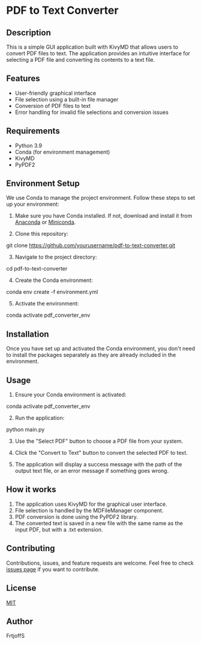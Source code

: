 # PDF to Text Converter

## Description

This is a simple GUI application built with KivyMD that allows users to convert PDF files to text. The application provides an intuitive interface for selecting a PDF file and converting its contents to a text file.

## Features

- User-friendly graphical interface
- File selection using a built-in file manager
- Conversion of PDF files to text
- Error handling for invalid file selections and conversion issues

## Requirements

- Python 3.9
- Conda (for environment management)
- KivyMD
- PyPDF2

## Environment Setup

We use Conda to manage the project environment. Follow these steps to set up your environment:

1. Make sure you have Conda installed. If not, download and install it from [Anaconda](https://www.anaconda.com/products/distribution) or [Miniconda](https://docs.conda.io/en/latest/miniconda.html).

2. Clone this repository:

git clone https://github.com/yourusername/pdf-to-text-converter.git

3. Navigate to the project directory:

cd pdf-to-text-converter

4. Create the Conda environment:

conda env create -f environment.yml

5. Activate the environment:

conda activate pdf_converter_env

## Installation

Once you have set up and activated the Conda environment, you don't need to install the packages separately as they are already included in the environment.

## Usage

1. Ensure your Conda environment is activated:

conda activate pdf_converter_env

2. Run the application:

python main.py

3. Use the "Select PDF" button to choose a PDF file from your system.

4. Click the "Convert to Text" button to convert the selected PDF to text.

5. The application will display a success message with the path of the output text file, or an error message if something goes wrong.

## How it works

1. The application uses KivyMD for the graphical user interface.
2. File selection is handled by the MDFileManager component.
3. PDF conversion is done using the PyPDF2 library.
4. The converted text is saved in a new file with the same name as the input PDF, but with a .txt extension.

## Contributing

Contributions, issues, and feature requests are welcome. Feel free to check [issues page](https://github.com/yourusername/pdf-to-text-converter/issues) if you want to contribute.

## License

[MIT](https://choosealicense.com/licenses/mit/)

## Author

FrtjoffS